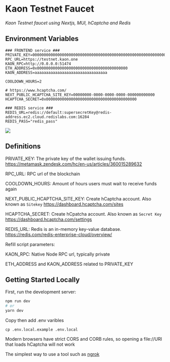 # Kaon Testnet Faucet

<i> Kaon Testnet faucet using Nextjs, MUI, hCaptcha and Redis </i>

## Environment Variables

```
### FRONTEND service ###
PRIVATE_KEY=0000000000000000000000000000000000000000000000000000000000000000
RPC_URL=https://testnet.kaon.one
KAON_RPC=http://0.0.0.0:51474
ETH_ADDRESS=0x0000000000000000000000000000000000000000
KAON_ADDRESS=aaaaaaaaaaaaaaaaaaaaaaaaaaaaaaaa

COOLDOWN_HOURS=2

# https://www.hcaptcha.com/
NEXT_PUBLIC_HCAPTCHA_SITE_KEY=00000000-0000-0000-0000-000000000000
HCAPTCHA_SECRET=0x0000000000000000000000000000000000000000

### REDIS service ###
REDIS_URL=redis://default:supersecretKey@redis-address.ec2.cloud.redislabs.com:16284
REDIS_PASS="redis_pass"
```

![](https://user-images.githubusercontent.com/19412160/212416161-e334625f-1a9c-41e2-9c4b-4c878545f45d.png)

## Definitions

PRIVATE_KEY: The private key of the wallet issuing funds. <https://metamask.zendesk.com/hc/en-us/articles/360015289632>

RPC_URL: RPC url of the blockchain

COOLDOWN_HOURS: Amount of hours users must wait to receive funds again

NEXT_PUBLIC_HCAPTCHA_SITE_KEY: Create hCaptcha account. Also known as `Sitekey` <https://dashboard.hcaptcha.com/sites>

HCAPTCHA_SECRET: Create hCpatcha account. Also known as `Secret Key` <https://dashboard.hcaptcha.com/settings>

REDIS_URL: Redis is an in-memory key-value database. <https://redis.com/redis-enterprise-cloud/overview/>

Refill script parameters:

KAON_RPC: Native Node RPC url, typically private

ETH_ADDRESS and KAON_ADDRESS related to PRIVATE_KEY

## Getting Started Locally

First, run the development server:

```bash
npm run dev
# or
yarn dev
```

Copy then add .env varibles

```
cp .env.local.example .env.local
```

Modern browsers have strict CORS and CORB rules, so opening a file://URI that loads hCaptcha will not work

The simplest way to use a tool such as [ngrok](https://ngrok.com/)
